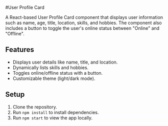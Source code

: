 #User Profile Card

A React-based User Profile Card component that displays user information such as name, age, title, location, skills, and hobbies. The component also includes a button to toggle the user's online status between "Online" and "Offline".

## Features
- Displays user details like name, title, and location.
- Dynamically lists skills and hobbies.
- Toggles online/offline status with a button.
- Customizable theme (light/dark mode).

## Setup
1. Clone the repository.
2. Run `npm install` to install dependencies.
3. Run `npm start` to view the app locally.
